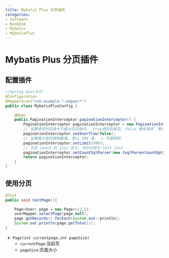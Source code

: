 ```yaml
---
title: Mybatis Plus 分页插件
categories:
- Software
- BackEnd
- Mybatis
- MybatisPlus
---
```

# Mybatis Plus 分页插件

## 配置插件

```java
//Spring boot方式
@Configuration
@MapperScan("com.example.*.mapper*")
public class MybatisPlusConfig {

    @Bean
    public PaginationInterceptor paginationInterceptor() {
        PaginationInterceptor paginationInterceptor = new PaginationInterceptor();
        // 设置请求的页面大于最大页后操作,  true调回到首页, false 继续请求  默认false
        paginationInterceptor.setOverflow(false);
        // 设置最大单页限制数量, 默认 500 条, -1 不受限制
        paginationInterceptor.setLimit(500);
        // 开启 count 的 join 优化，只针对部分 left join
        paginationInterceptor.setCountSqlParser(new JsqlParserCountOptimize(true));
        return paginationInterceptor;
    }
}

```

## 使用分页

```java
@Test
public void testPage(){

    Page<User> page = new Page<>(2,5);
    userMapper.selectPage(page,null);
    page.getRecords().forEach(System.out::println);
    System.out.println(page.getTotal());
}
```

- `Page(int currentpage,int pageSize)`
    - `currentPage`:当前页
    - `pageSize`:页面大小